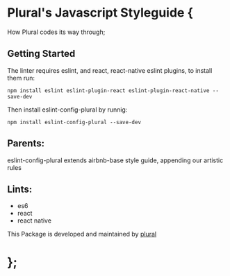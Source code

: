 # Plural's Javascript Styleguide {
  How Plural codes its way through;

## Getting Started

The linter requires eslint, and react, react-native eslint plugins, to install them run:
```
npm install eslint eslint-plugin-react eslint-plugin-react-native --save-dev
```
Then install eslint-config-plural by runnig:
```
npm install eslint-config-plural --save-dev
```

## Parents:
  eslint-config-plural extends airbnb-base style guide, appending our artistic rules

## Lints:
  - es6
  - react
  - react native


  This Package is developed and maintained by [plural](https://plural.com)

# };
